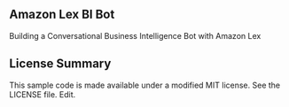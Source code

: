 ## Amazon Lex BI Bot

Building a Conversational Business Intelligence Bot with Amazon Lex

## License Summary

This sample code is made available under a modified MIT license. See the LICENSE file.
Edit.
